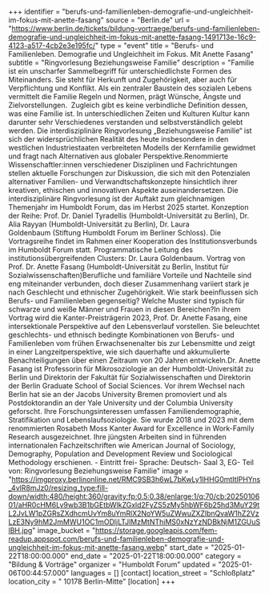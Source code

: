 +++
identifier = "berufs-und-familienleben-demografie-und-ungleichheit-im-fokus-mit-anette-fasang"
source = "Berlin.de"
url = "https://www.berlin.de/tickets/bildung-vortraege/berufs-und-familienleben-demografie-und-ungleichheit-im-fokus-mit-anette-fasang-1491713e-16c9-4123-a517-4cb2e3e195fc/"
type = "event"
title = "Berufs- und Familienleben. Demografie und Ungleichheit im Fokus. Mit Anette Fasang"
subtitle = "Ringvorlesung Beziehungsweise Familie"
description = "Familie ist ein unscharfer Sammelbegriff für unterschiedlichste Formen des Miteinanders. Sie steht für Herkunft und Zugehörigkeit, aber auch für Verpflichtung und Konflikt. Als ein zentraler Baustein des sozialen Lebens vermittelt die Familie Regeln und Normen, prägt Wünsche, Ängste und Zielvorstellungen.  Zugleich gibt es keine verbindliche Definition dessen, was eine Familie ist. In unterschiedlichen Zeiten und Kulturen Kultur kann darunter sehr Verschiedenes verstanden und selbstverständlich gelebt werden. Die interdisziplinäre Ringvorlesung „Beziehungsweise Familie“ ist sich der widersprüchlichen Realität des heute insbesondere in den westlichen Industriestaaten verbreiteten Modells der Kernfamilie gewidmet und fragt nach Alternativen aus globaler Perspektive.Renommierte Wissenschaftler:innen verschiedener Disziplinen und Fachrichtungen stellen aktuelle Forschungen zur Diskussion, die sich mit den Potenzialen alternativer Familien- und Verwandtschaftskonzepte hinsichtlich ihrer kreativen, ethischen und innovativen Aspekte auseinandersetzen. Die interdisziplinäre Ringvorlesung ist der Auftakt zum gleichnamigen Themenjahr im Humboldt Forum, das im Herbst 2025 startet. Konzeption der Reihe: Prof. Dr. Daniel Tyradellis (Humboldt-Universität zu Berlin), Dr. Alia Rayyan (Humboldt-Universität zu Berlin), Dr. Laura Goldenbaum (Stiftung Humboldt Forum im Berliner Schloss). Die Vortragsreihe findet im Rahmen einer Kooperation des Institutionsverbunds im Humboldt Forum statt. Programmatische Leitung des institutionsübergreifenden Clusters: Dr. Laura Goldenbaum. Vortrag von Prof. Dr. Anette Fasang (Humboldt-Universität zu Berlin, Institut für Sozialwissenschaften)Berufliche und familiäre Vorteile und Nachteile sind eng miteinander verbunden, doch dieser Zusammenhang variiert stark je nach Geschlecht und ethnischer Zugehörigkeit. Wie stark beeinflussen sich Berufs- und Familienleben gegenseitig? Welche Muster sind typisch für schwarze und weiße Männer und Frauen in diesen Bereichen?In ihrem Vortrag wird die Kanter-Preisträgerin 2023, Prof. Dr. Anette Fasang, eine intersektionale Perspektive auf den Lebensverlauf vorstellen. Sie beleuchtet geschlechts- und ethnisch bedingte Kombinationen von Berufs- und Familienleben vom frühen Erwachsenenalter bis zur Lebensmitte und zeigt in einer Langzeitperspektive, wie sich dauerhafte und akkumulierte Benachteiligungen über einen Zeitraum von 20 Jahren entwickeln.Dr. Anette Fasang ist Professorin für Mikrosoziologie an der Humboldt-Universität zu Berlin und Direktorin der Fakultät für Sozialwissenschaften und Direktorin der Berlin Graduate School of Social Sciences. Vor ihrem Wechsel nach Berlin hat sie an der Jacobs University Bremen promoviert und als Postdoktorandin an der Yale University und der Columbia University geforscht. Ihre Forschungsinteressen umfassen Familiendemographie, Stratifikation und Lebenslaufsoziologie. Sie wurde 2018 und 2023 mit dem renommierten Rosabeth Moss Kanter Award for Excellence in Work-Family Research ausgezeichnet. Ihre jüngsten Arbeiten sind in führenden internationalen Fachzeitschriften wie American Journal of Sociology, Demography, Population and Development Review und Sociological Methodology erschienen. - Eintritt frei- Sprache: Deutsch- Saal 3, EG- Teil von: Ringvorlesung Beziehungsweise Familie"
image = "https://imgproxy.berlinonline.net/RMC9SB3h6wL7bKwLy1IHHG0mtItlPHYns_4vlR8mJz0/resizing_type:fill-down/width:480/height:360/gravity:fp:0.5:0.38/enlarge:1/q:70/cb:2025010601/aHR0cHM6Ly9wb3B1bGEtbWlkZGxld2FyZS5zMy5hbWF6b25hd3MuY29tL2JvLW1pZGRsZXdhcmUvYm8uYmRlX2NoYW5uZWwuZXZlbnQvaW1hZ2VzLzE3Ny9hM2JmMWU1OC1mODljLTJlMzMtNThiMS0xNzYzNDBkNjM1ZGUuSlBH.jpg"
image_bucket = "https://storage.googleapis.com/fem-readup.appspot.com/berufs-und-familienleben-demografie-und-ungleichheit-im-fokus-mit-anette-fasang.webp"
start_date = "2025-01-22T18:00:00.000"
end_date = "2025-01-22T18:00:00.000"
category = "Bildung & Vorträge"
organizer = "Humboldt Forum"
updated = "2025-01-06T00:44:57.000"
languages = []
[contact]
location_street = "Schloßplatz"
location_city = " 10178 Berlin-Mitte"
[location]
+++